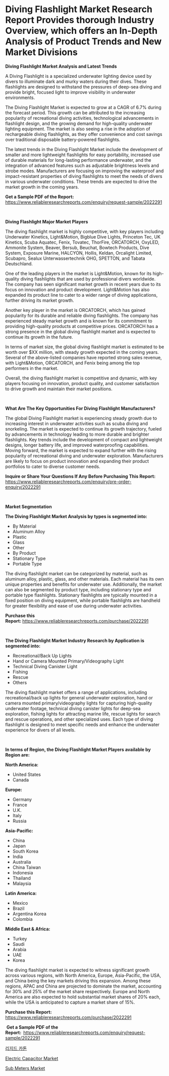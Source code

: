<p><h1>Diving Flashlight Market Research Report Provides thorough Industry Overview, which offers an In-Depth Analysis of Product Trends and New Market Divisions</h1></p><p><strong>Diving Flashlight Market Analysis and Latest Trends</strong></p>
<p><p>A Diving Flashlight is a specialized underwater lighting device used by divers to illuminate dark and murky waters during their dives. These flashlights are designed to withstand the pressures of deep-sea diving and provide bright, focused light to improve visibility in underwater environments.</p><p>The Diving Flashlight Market is expected to grow at a CAGR of 6.7% during the forecast period. This growth can be attributed to the increasing popularity of recreational diving activities, technological advancements in flashlight design, and the growing demand for high-quality underwater lighting equipment. The market is also seeing a rise in the adoption of rechargeable diving flashlights, as they offer convenience and cost savings over traditional disposable battery-powered flashlights.</p><p>The latest trends in the Diving Flashlight Market include the development of smaller and more lightweight flashlights for easy portability, increased use of durable materials for long-lasting performance underwater, and the integration of advanced features such as adjustable brightness levels and strobe modes. Manufacturers are focusing on improving the waterproof and impact-resistant properties of diving flashlights to meet the needs of divers in various underwater conditions. These trends are expected to drive the market growth in the coming years.</p></p>
<p><strong>Get a Sample PDF of the Report:&nbsp;</strong> <a href="https://www.reliableresearchreports.com/enquiry/request-sample/2022291">https://www.reliableresearchreports.com/enquiry/request-sample/2022291</a></p>
<p>&nbsp;</p>
<p><strong>Diving Flashlight Major Market Players</strong></p>
<p><p>The diving flashlight market is highly competitive, with key players including Underwater Kinetics, Light&Motion, Bigblue Dive Lights, Princeton Tec, UK Kinetics, Scuba Aquatec, Fenix, Tovatec, ThorFire, ORCATORCH, OxyLED, Ammonite System, Beaver, Bersub, Beuchat, Bowtech Products, Dive System, Exposure Marine, HALCYON, Hollis, Keldan, Orcalight Limited, Scubapro, Sealux Unterwassertechnik OHG, SPETTON, and Tabata Deutschland.</p><p>One of the leading players in the market is Light&Motion, known for its high-quality diving flashlights that are used by professional divers worldwide. The company has seen significant market growth in recent years due to its focus on innovation and product development. Light&Motion has also expanded its product line to cater to a wider range of diving applications, further driving its market growth.</p><p>Another key player in the market is ORCATORCH, which has gained popularity for its durable and reliable diving flashlights. The company has experienced steady market growth and is known for its commitment to providing high-quality products at competitive prices. ORCATORCH has a strong presence in the global diving flashlight market and is expected to continue its growth in the future.</p><p>In terms of market size, the global diving flashlight market is estimated to be worth over $XX million, with steady growth expected in the coming years. Several of the above-listed companies have reported strong sales revenue, with Light&Motion, ORCATORCH, and Fenix being among the top performers in the market.</p><p>Overall, the diving flashlight market is competitive and dynamic, with key players focusing on innovation, product quality, and customer satisfaction to drive growth and maintain their market positions.</p></p>
<p>&nbsp;</p>
<p><strong>What Are The Key Opportunities For Diving Flashlight Manufacturers?</strong></p>
<p><p>The global Diving Flashlight market is experiencing steady growth due to increasing interest in underwater activities such as scuba diving and snorkeling. The market is expected to continue its growth trajectory, fueled by advancements in technology leading to more durable and brighter flashlights. Key trends include the development of compact and lightweight designs, longer battery life, and improved waterproofing capabilities. Moving forward, the market is expected to expand further with the rising popularity of recreational diving and underwater exploration. Manufacturers are likely to focus on product innovation and expanding their product portfolios to cater to diverse customer needs.</p></p>
<p><strong>Inquire or Share Your Questions If Any Before Purchasing This Report:</strong> <a href="https://www.reliableresearchreports.com/enquiry/pre-order-enquiry/2022291">https://www.reliableresearchreports.com/enquiry/pre-order-enquiry/2022291</a></p>
<p>&nbsp;</p>
<p><strong>Market Segmentation</strong></p>
<p><strong>The Diving Flashlight Market Analysis by types is segmented into:</strong></p>
<p><ul><li>By Material</li><li>Aluminum Alloy</li><li>Plastic</li><li>Glass</li><li>Other</li><li>By Product</li><li>Stationary Type</li><li>Portable Type</li></ul></p>
<p><p>The diving flashlight market can be categorized by material, such as aluminum alloy, plastic, glass, and other materials. Each material has its own unique properties and benefits for underwater use. Additionally, the market can also be segmented by product type, including stationary type and portable type flashlights. Stationary flashlights are typically mounted in a fixed position on diving equipment, while portable flashlights are handheld for greater flexibility and ease of use during underwater activities.</p></p>
<p><strong>Purchase this Report:&nbsp;</strong><a href="https://www.reliableresearchreports.com/purchase/2022291">https://www.reliableresearchreports.com/purchase/2022291</a></p>
<p>&nbsp;</p>
<p><strong>The Diving Flashlight Market Industry Research by Application is segmented into:</strong></p>
<p><ul><li>Recreational/Back Up Lights</li><li>Hand or Camera Mounted Primary/Videography Light</li><li>Technical Diving Canister Light</li><li>Fishing</li><li>Rescue</li><li>Others</li></ul></p>
<p><p>The diving flashlight market offers a range of applications, including recreational/back up lights for general underwater exploration, hand or camera mounted primary/videography lights for capturing high-quality underwater footage, technical diving canister lights for deep-sea exploration, fishing lights for attracting marine life, rescue lights for search and rescue operations, and other specialized uses. Each type of diving flashlight is designed to meet specific needs and enhance the underwater experience for divers of all levels.</p></p>
<p>&nbsp;</p>
<p><strong>In terms of Region, the Diving Flashlight Market Players available by Region are:</strong></p>
<p>
    <p> <strong> North America: </strong>
        <ul>
            <li>United States</li>
            <li>Canada</li>
        </ul>
        </p> 
    <p> <strong> Europe: </strong>
        <ul>
            <li>Germany</li>
            <li>France</li>
            <li>U.K.</li>
            <li>Italy</li>
            <li>Russia</li>
        </ul>
        </p> 
    <p> <strong> Asia-Pacific: </strong>
        <ul>
            <li>China</li>
            <li>Japan</li>
            <li>South Korea</li>
            <li>India</li>
            <li>Australia</li>
            <li>China Taiwan</li>
            <li>Indonesia</li>
            <li>Thailand</li>
            <li>Malaysia</li>
        </ul>
        </p> 
    <p> <strong> Latin America: </strong>
        <ul>
            <li>Mexico</li>
            <li>Brazil</li>
            <li>Argentina Korea</li>
            <li>Colombia</li>
        </ul>
        </p> 
    <p> <strong> Middle East & Africa: </strong>
        <ul>
            <li>Turkey</li>
            <li>Saudi</li>
            <li>Arabia</li>
            <li>UAE</li>
            <li>Korea</li>
        </ul>
    </p>
    </p>
<p><p>The diving flashlight market is expected to witness significant growth across various regions, with North America, Europe, Asia-Pacific, the USA, and China being the key markets driving this expansion. Among these regions, APAC and China are projected to dominate the market, accounting for 30% and 25% of the market share respectively. Europe and North America are also expected to hold substantial market shares of 20% each, while the USA is anticipated to capture a market share of 15%.</p></p>
<p><strong>Purchase this Report: </strong><a href="https://www.reliableresearchreports.com/purchase/2022291">https://www.reliableresearchreports.com/purchase/2022291</a></p>
<p>&nbsp;<strong>Get a Sample PDF of the Report:&nbsp;&nbsp;</strong><a href="https://www.reliableresearchreports.com/enquiry/request-sample/2022291">https://www.reliableresearchreports.com/enquiry/request-sample/2022291</a></p>
<p><strong></strong></p>
<p><p><a href="https://github.com/JackieFauhey9089475/Market-Research-Report-List-1/blob/main/447288410302.md">리지드 카톤</a></p><p><a href="https://github.com/kosella/Market-Research-Report-List-2/blob/main/electric-capacitor-market.md">Electric Capacitor Market</a></p><p><a href="https://github.com/nathandecarvalho/Market-Research-Report-List-2/blob/main/sub-meters-market.md">Sub Meters Market</a></p></p>